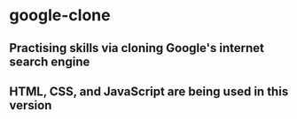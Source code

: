 # google-clone
## Practising skills via cloning Google's internet search engine 
## HTML, CSS, and JavaScript are being used in this version 
